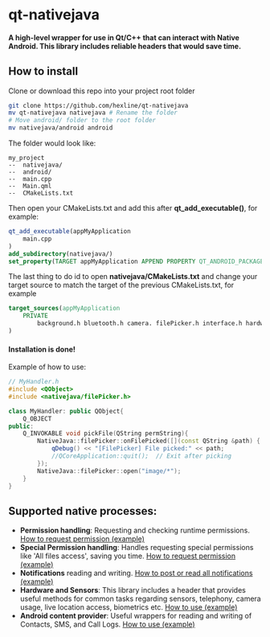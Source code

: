 # qt-nativejava
#### A high-level wrapper for use in Qt/C++ that can interact with Native Android. This library includes reliable headers that would save time. 

## How to install
Clone or download this repo into your project root folder
```bash
git clone https://github.com/hexline/qt-nativejava
mv qt-nativejava nativejava # Rename the folder
# Move android/ folder to the root folder
mv nativejava/android android
```
The folder would look like:
```
my_project
--  nativejava/
--  android/
--  main.cpp
--  Main.qml
--  CMakeLists.txt
```
Then open your CMakeLists.txt and add this after <b>qt_add_executable()</b>, for example:
```cmake
qt_add_executable(appMyApplication
    main.cpp
)
add_subdirectory(nativejava/)
set_property(TARGET appMyApplication APPEND PROPERTY QT_ANDROID_PACKAGE_SOURCE_DIR ${CMAKE_SOURCE_DIR}/android)
```
The last thing to do id to open <b>nativejava/CMakeLists.txt</b> and change your target source to match the target of the previous CMakeLists.txt, for example

```cmake
target_sources(appMyApplication
    PRIVATE
        background.h bluetooth.h camera. filePicker.h interface.h hardware.h hotspot.h launchActivity.h permission.h popup.h microphone.h notification.h specialPermission.h wifi.h
)
```
#### Installation is done! 

Example of how to use:
```c++
// MyHandler.h
#include <QObject>
#include <nativejava/filePicker.h>

class MyHandler: public QObject{
    Q_OBJECT
public:
    Q_INVOKABLE void pickFile(QString permString){
        NativeJava::filePicker::onFilePicked([](const QString &path) {
            qDebug() << "[FilePicker] File picked:" << path;
            //QCoreApplication::quit();  // Exit after picking
        });
        NativeJava::filePicker::open("image/*");
    }
}
```

## Supported native processes:

 * **Permission handling**: Requesting and checking runtime permissions.
   <a href="permissionREADME.md">How to request permission (example)</a>
 * **Special Permission handling**: Handles requesting special permissions like 'All files access', saving you time.
   <a href="specialPermissionREADME.md">How to request permission (example)</a>
 * **Notifications** reading and writing.
   <a href="notificationsREADME.md">How to post or read all notifications (example)</a>
 * **Hardware and Sensors**: This library includes a header that provides useful methods for common tasks regarding sensors, telephony, camera usage, live location access, biometrics etc.
   <a href="hardwareREADME.md">How to use (example)</a>
 * **Android content provider**: Useful wrappers for reading and writing of Contacts, SMS, and Call Logs.
 <a href="contentProviderREADME.md">How to use (example)</a>
